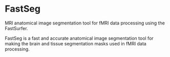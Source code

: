 # FastSeg
MRI anatomical image segmentation tool for fMRI data processing using the FastSurfer.

FastSeg is a fast and accurate anatomical image segmentation tool for making the brain and tissue segmentation masks used in fMRI data processing.

